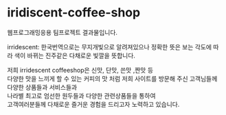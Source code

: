 # iridiscent-coffee-shop
웹프로그래밍응용 팀프로젝트 결과물입니다.

irridescent: 한국번역으로는 무지개빛으로 알려져있으나
 정확한 뜻은 보는 각도에 따라 색이 바뀌는 진주같은 다채로운 빛깔을
뜻합니다.
              
저희 irridescent coffeeshop은 신맛, 단맛, 쓴맛 ,짠맛 등<br />
다양한 맛을 느끼게 할 수 있는 커피의 맛 처럼
저희 사이트를 방문해 주신 고객님들께 다양한 상품들과 서비스들과<br />
나라별 최고로 엄선한 원두들과 다양한 관련상품들을 통하여<br />
고객여러분들께 다채로운 즐거운 경험을 드리고자 노력하고 있습니다.
              
